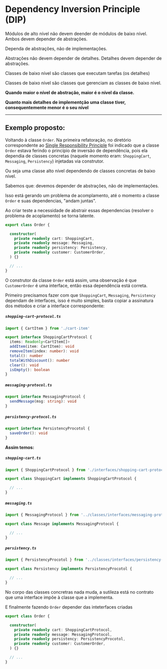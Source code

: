 # Dependency Inversion Principle (DIP)

Módulos de alto nível não devem deender de módulos de baixo nível. Ambos devem depender de abstrações.

Dependa de abstrações, não de implementações.

Abstrações não devem depender de detalhes. Detalhes devem depender de abstrações.

Classes de baixo nível são classes que executam tarefas (os detalhes)

Classes de baixo nível são classes que gerenciam as classes de baixo nível.

**Quando maior o nível de abstração, maior é o nível da classe.**

**Quanto mais detalhes de implementção uma classe tiver, consequentemente menor é o seu nível**

---
## Exemplo proposto:

Voltando à classe `Order`. Na primeira refatoração, no diretório correspondente ao [Single Responsibility Principle](src/../../1.%20srp) foi indicado que a classe `Order` estava ferindo o princípio de inversão de dependência, pois ela dependia de classes concretas (naquele momento eram: `ShoppingCart`, `Messaging`, `Persistency`) injetadas via construtor.

Ou seja uma classe alto nível dependendo de classes concretas de baixo nível.

Sabemos que: devemos depender de abstrações, não de implementações.


Isso está gerando um problema de acomplamento, até o momento a classe `Order` e suas dependencias, "andam juntas".

Ao criar teste a necessidade de abstrair essas dependencias (resolver o problema de acoplamento) se torna latente.

~~~typescript
export class Order {

  constructor(
    private readonly cart: ShoppingCart,
    private readonly message: Messaging,
    private readonly persistency: Persistency,
    private readonly customer: CustomerOrder,
  ) {}

  // ...
}
~~~
O construtor da classe `Order` está assim, uma observação é que `CustomerOrder` é uma interface, então essa dependência está correta.

Primeiro precisamos fazer com que `ShoppingCart`, `Messaging`, `Persistency` dependam de interfaces, isso é muito simples, basta copiar a assinatura dos métodos e criar a interface correspondente:

##### `shopping-cart-protocol.ts`
~~~ typescript
import { CartItem } from './cart-item'

export interface ShoppingCartProtocol {
  items: Readonly<CartItem[]>
  addItem(item: CartItem): void
  removeItem(index: number): void
  total(): number
  totalWithDiscount(): number
  clear(): void
  isEmpty(): boolean
}
~~~

##### `messaging-protocol.ts`
~~~ typescript
export interface MessagingProtocol {
  sendMessage(msg: string): void
}
~~~

##### `persistency-protocol.ts`
~~~ typescript
export interface PersistencyProcotol {
  saveOrder(): void
}
~~~

**Assim temos:**

##### `shopping-cart.ts`
~~~ typescript
import { ShoppingCartProtocol } from './interfaces/shopping-cart-protocol'

export class ShoppingCart implements ShoppingCartProtocol {

  // ...
}
~~~

##### `messaging.ts`
~~~ typescript
import { MessagingProtocol } from '../classes/interfaces/messaging-protocol'

export class Message implements MessagingProtocol {

  // ...
}
~~~

##### `persistency.ts`
~~~ typescript
import { PersistencyProcotol } from '../classes/interfaces/persistency-protocol'

export class Persistency implements PersistencyProcotol {

  // ...
}
~~~

No corpo das classes concretras nada muda, a sutileza está no contrato que uma interface impõe à classe que a implementa.

E finalmente fazendo `Order` depender das inteterfaces criadas

~~~typescript
export class Order {

  constructor(
    private readonly cart: ShoppingCartProtocol,
    private readonly message: MessagingProtocol,
    private readonly persistency: PersistencyProcotol,
    private readonly customer: CustomerOrder,
  ) {}

  // ...
}
~~~
